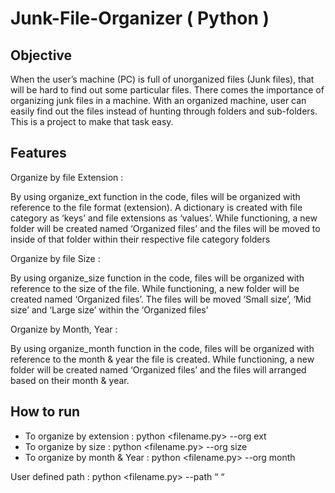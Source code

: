 # Junk-File-Organizer ( Python )

## Objective

When the user’s machine (PC) is full of unorganized files (Junk files), that will be hard to find out some particular files. 
There comes the importance of organizing junk files in a machine. With an organized machine, user can easily find out the files 
instead of hunting through folders and sub-folders. This is a project to make that task easy.

## Features

Organize by file Extension :

By using organize_ext function in the code, files will be organized with reference to the file 
format (extension). A dictionary is created with file category as ‘keys’ and file extensions as 
‘values’. While functioning, a new folder will be created named ‘Organized files’ and the files will 
be moved to inside of that folder within their respective file category folders

Organize by file Size :

By using organize_size function in the code, files will be organized with reference to the size of 
the file. While functioning, a new folder will be created named ‘Organized files’. The files will be 
moved ‘Small size’, ‘Mid size’ and ‘Large size’ within the ‘Organized files’

 Organize by Month, Year :
 
By using organize_month function in the code, files will be organized with reference to the 
month & year the file is created. While functioning, a new folder will be created named 
‘Organized files’ and the files will arranged based on their month & year.

## How to run

- To organize by extension : python <filename.py> --org ext
 - To organize by size : python <filename.py> --org size
 - To organize by month & Year : python <filename.py> --org month 

User defined path : python <filename.py> --path “ <path of the files to be organized> “

